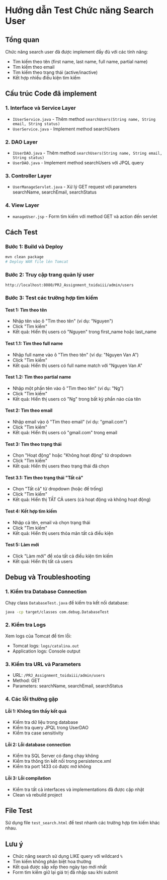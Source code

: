 # Hướng dẫn Test Chức năng Search User

## Tổng quan
Chức năng search user đã được implement đầy đủ với các tính năng:
- Tìm kiếm theo tên (first name, last name, full name, partial name)
- Tìm kiếm theo email
- Tìm kiếm theo trạng thái (active/inactive)
- Kết hợp nhiều điều kiện tìm kiếm

## Cấu trúc Code đã implement

### 1. Interface và Service Layer
- `IUserService.java` - Thêm method `searchUsers(String name, String email, String status)`
- `UserService.java` - Implement method searchUsers

### 2. DAO Layer
- `IUserDAO.java` - Thêm method `searchUsers(String name, String email, String status)`
- `UserDAO.java` - Implement method searchUsers với JPQL query

### 3. Controller Layer
- `UserManageServlet.java` - Xử lý GET request với parameters searchName, searchEmail, searchStatus

### 4. View Layer
- `manageUser.jsp` - Form tìm kiếm với method GET và action đến servlet

## Cách Test

### Bước 1: Build và Deploy
```bash
mvn clean package
# Deploy WAR file lên Tomcat
```

### Bước 2: Truy cập trang quản lý user
```
http://localhost:8080/PRJ_Assignment_toidaiii/admin/users
```

### Bước 3: Test các trường hợp tìm kiếm

#### Test 1: Tìm theo tên
- Nhập tên vào ô "Tìm theo tên" (ví dụ: "Nguyen")
- Click "Tìm kiếm"
- Kết quả: Hiển thị users có "Nguyen" trong first_name hoặc last_name

#### Test 1.1: Tìm theo full name
- Nhập full name vào ô "Tìm theo tên" (ví dụ: "Nguyen Van A")
- Click "Tìm kiếm"
- Kết quả: Hiển thị users có full name match với "Nguyen Van A"

#### Test 1.2: Tìm theo partial name
- Nhập một phần tên vào ô "Tìm theo tên" (ví dụ: "Ng")
- Click "Tìm kiếm"
- Kết quả: Hiển thị users có "Ng" trong bất kỳ phần nào của tên

#### Test 2: Tìm theo email
- Nhập email vào ô "Tìm theo email" (ví dụ: "gmail.com")
- Click "Tìm kiếm"
- Kết quả: Hiển thị users có "gmail.com" trong email

#### Test 3: Tìm theo trạng thái
- Chọn "Hoạt động" hoặc "Không hoạt động" từ dropdown
- Click "Tìm kiếm"
- Kết quả: Hiển thị users theo trạng thái đã chọn

#### Test 3.1: Tìm theo trạng thái "Tất cả"
- Chọn "Tất cả" từ dropdown (hoặc để trống)
- Click "Tìm kiếm"
- Kết quả: Hiển thị TẤT CẢ users (cả hoạt động và không hoạt động)

#### Test 4: Kết hợp tìm kiếm
- Nhập cả tên, email và chọn trạng thái
- Click "Tìm kiếm"
- Kết quả: Hiển thị users thỏa mãn tất cả điều kiện

#### Test 5: Làm mới
- Click "Làm mới" để xóa tất cả điều kiện tìm kiếm
- Kết quả: Hiển thị tất cả users

## Debug và Troubleshooting

### 1. Kiểm tra Database Connection
Chạy class `DatabaseTest.java` để kiểm tra kết nối database:
```bash
java -cp target/classes com.debug.DatabaseTest
```

### 2. Kiểm tra Logs
Xem logs của Tomcat để tìm lỗi:
- Tomcat logs: `logs/catalina.out`
- Application logs: Console output

### 3. Kiểm tra URL và Parameters
- URL: `/PRJ_Assignment_toidaiii/admin/users`
- Method: GET
- Parameters: searchName, searchEmail, searchStatus

### 4. Các lỗi thường gặp

#### Lỗi 1: Không tìm thấy kết quả
- Kiểm tra dữ liệu trong database
- Kiểm tra query JPQL trong UserDAO
- Kiểm tra case sensitivity

#### Lỗi 2: Lỗi database connection
- Kiểm tra SQL Server có đang chạy không
- Kiểm tra thông tin kết nối trong persistence.xml
- Kiểm tra port 1433 có được mở không

#### Lỗi 3: Lỗi compilation
- Kiểm tra tất cả interfaces và implementations đã được cập nhật
- Clean và rebuild project

## File Test
Sử dụng file `test_search.html` để test nhanh các trường hợp tìm kiếm khác nhau.

## Lưu ý
- Chức năng search sử dụng LIKE query với wildcard `%`
- Tìm kiếm không phân biệt hoa thường
- Kết quả được sắp xếp theo ngày tạo mới nhất
- Form tìm kiếm giữ lại giá trị đã nhập sau khi submit 